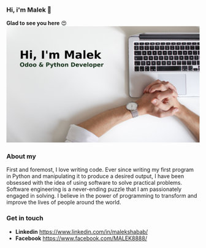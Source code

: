 ### Hi, i'm Malek :wave:
**Glad to see you here** :heart_eyes:
![GitHub Logo](1.png)

### About my

First and foremost, I love writing code. Ever since writing my first program in Python and manipulating it to produce a desired output, I have been obsessed with the idea of using software to solve practical problems. Software engineering is a never-ending puzzle that I am passionately engaged in solving. I believe in the power of programming to transform and improve the lives of people around the world.

### Get in touch
* **Linkedin** https://www.linkedin.com/in/malekshabab/
* **Facebook** https://www.facebook.com/MALEK8888/



<!--
**MalekShabab/MalekShabab** is a ✨ _special_ ✨ repository because its `README.md` (this file) appears on your GitHub profile.

Here are some ideas to get you started:

- 🔭 I’m currently working on ...
- 🌱 I’m currently learning ...
- 👯 I’m looking to collaborate on ...
- 🤔 I’m looking for help with ...
- 💬 Ask me about ...
- 📫 How to reach me: ...
- 😄 Pronouns: ...
- ⚡ Fun fact: ...
-->
